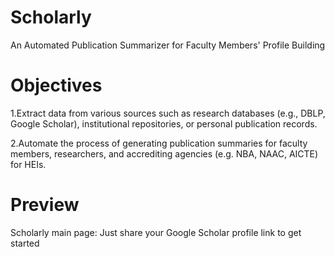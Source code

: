 # Scholarly
An Automated Publication Summarizer for Faculty Members' Profile Building

# Objectives
1.Extract data from various sources such as research databases (e.g., DBLP, Google Scholar), institutional repositories, or personal publication records.

2.Automate the process of generating publication summaries for faculty members, researchers, and accrediting agencies (e.g. NBA, NAAC, AICTE) for HEIs.

# Preview
Scholarly main page: Just share your Google Scholar profile link to get started
